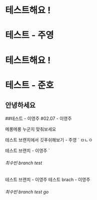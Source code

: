 # 테스트해요 !

# 테스트 - 주영

# 테스트해요 !

# 테스트 - 준호
## 안녕하세요

##테스트 - 이영주 
#02.07 - 이영주 


메롱메롱 누군지 맞춰보세요


테스트 브랜치에서 깃푸쉬해보기 - 주영
`
ㅁㄴㅇ

테스트 브랜치 - 이영주 `


###### 최수빈 branch test

테스트 브랜치 - 이영주 
테스트 brach - 이영주 
###### 최수빈 branch test go

